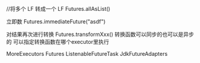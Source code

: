 //将多个 LF 转成一个 LF
Futures.allAsList()

立即数
Futures.immediateFuture("asdf")

对结果再次进行转换
Futures.transformXxx()
转换函数可以同步的也可以是异步的 可以指定转换函数在哪个executor里执行

MoreExecutors
Futures
ListenableFutureTask
JdkFutureAdapters
